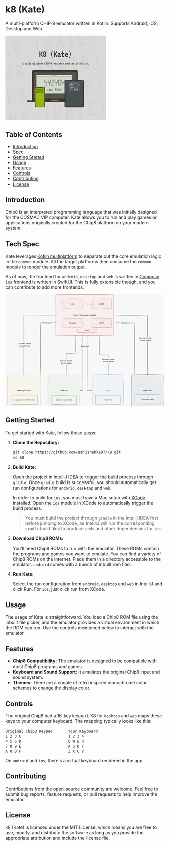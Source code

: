 # k8 (Kate)

A multi-platform CHIP-8 emulator written in Kotlin.
Supports Android, iOS, Desktop and Web.

<img src="cover.png" width="320" >

## Table of Contents

- [Introduction](#introduction)
- [Spec](#spec)
- [Getting Started](#getting-started)
- [Usage](#usage)
- [Features](#features)
- [Controls](#controls)
- [Contributing](#contributing)
- [License](#license)

## Introduction

Chip8 is an interpreted programming language that was initially designed for the COSMAC VIP computer.
Kate allows you to run and play games or applications originally created for the Chip8 platform on your modern system.

## Tech Spec

Kate leverages [Kotlin multiplatform](https://www.jetbrains.com/kotlin-multiplatform/) to separate out the core
emulation logic in the `common` module. All the target platforms then consume the `common` module to render the
emulation output.

As of now, the frontend for `android`, `desktop` and `web` is written
in [Compose](https://www.jetbrains.com/lp/compose-multiplatform/).
`ios` frontend is written in [SwiftUI](https://developer.apple.com/xcode/swiftui/).
This is fully extensible though, and you can contribute to add more frontends.

<img src="kate_spec.png" alt="Kate architecture" width="640">

## Getting Started

To get started with Kate, follow these steps:

1. **Clone the Repository:**

   ```bash
   git clone https://github.com/ashishekka97/k8.git
   cd k8
   ```

2. **Build Kate:**

   Open the project in [IntelliJ IDEA](https://www.jetbrains.com/idea/) to trigger the build process through `gradle`.
   Once `gradle` build is successful, you should automatically get run configurations for `andorid`, `desktop` and `web`.

   In order to build for `ios`, you must have a Mac setup with [XCode](https://developer.apple.com/xcode/) installed.
   Open the `ios` module in XCode to automatically trigger the build process.

   > You must build the project through `gradle` in the Intellij IDEA first before jumping to XCode, as IntelliJ will run
   > the corresponding `gradle` build files to produce `pods` and other dependencies for `ios`.

3. **Download Chip8 ROMs:**

   You'll need Chip8 ROMs to run with the emulator. These ROMs contain the programs and games you want to emulate. You
   can find a variety of Chip8 ROMs on the internet. Place them in a directory accessible to the emulator. `android`
   comes with a bunch of inbuilt rom files.

4. **Run Kate:**

   Select the run configuration from `android`, `desktop` and `web` in IntelliJ and click Run.
   For `ios`, just click run from XCode.

## Usage

The usage of Kate is straightforward. You load a Chip8 ROM file using the inbuilt file picker,
and the emulator provides a virtual environment in which the ROM can run. Use the controls mentioned below to interact
with the emulator.

## Features

* **Chip8 Compatibility:** The emulator is designed to be compatible with most Chip8 programs and games.
* **Keyboard and Sound Support:** It emulates the original Chip8 input and sound system.
* **Themes:** There are a couple of retro inspired monochrome color schemes to change the display color.

## Controls

The original Chip8 had a 16-key keypad. K8 for `desktop` and `web` maps these keys to your computer keyboard.
The mapping typically looks like this:

```text
Original Chip8 Keypad       Your Keyboard
1 2 3 C                     1 2 3 4
4 5 6 D                     Q W E R
7 8 9 E                     A S D F
A 0 B F                     Z X C V
```

On `android` and `ios`, there's a virtual keyboard rendered in the app.

## Contributing

Contributions from the open-source community are welcome. Feel free to submit bug reports, feature requests, or
pull requests to help improve the emulator.

## License

k8 (Kate) is licensed under the MIT License, which means you are free to use, modify, and distribute
the software as long as you provide the appropriate attribution and include the license file.
